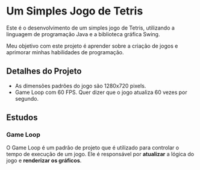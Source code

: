 # Um Simples Jogo de Tetris
Este é o desenvolvimento de um simples jogo de Tetris, utilizando a linguagem de programação Java e a biblioteca gráfica Swing.

Meu objetivo com este projeto é aprender sobre a criação de jogos e aprimorar minhas habilidades de programação.

## Detalhes do Projeto
- As dimensões padrões do jogo são 1280x720 pixels.
- Game Loop com 60 FPS. Quer dizer que o jogo atualiza 60 vezes por segundo.

## Estudos

### Game Loop
O Game Loop é um padrão de projeto que é utilizado para controlar o tempo de execução de um jogo. Ele é responsável por <b>atualizar</b> a lógica do jogo</b> e <b>renderizar os gráficos</b>.